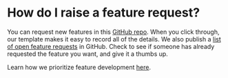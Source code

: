 # How do I raise a feature request?

You can request new features in this [GitHub repo](https://github.com/portainer/portainer/issues/new?assignees=\&labels=\&template=Feature\_request.md\&title=). When you click through, our template makes it easy to record all of the details. We also publish a [list of open feature requests](https://github.com/portainer/portainer/issues?q=is%3Aissue+is%3Aopen+label%3Abug%2Fconfirmed) in GitHub. Check to see if someone has already requested the feature you want, and give it a thumbs up.

Learn how we prioritize feature development [here](how-do-you-decide-which-bugs-and-features-to-work-on-first.md).
